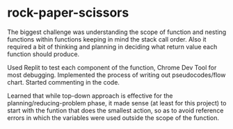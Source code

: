 # rock-paper-scissors

The biggest challenge was understanding the scope of function and nesting functions within functions keeping in mind the stack call order. Also it required a bit of thinking and planning in deciding what return value each function should produce. 

Used Replit to test each component of the function, Chrome Dev Tool for most debugging. Implemented the process of writing out pseudocodes/flow chart. Started commenting in the code. 

Learned that while top-down approach is effective for the planning/reducing-problem phase, it made sense (at least for this project) to start with the funtion that does the smallest action, so as to avoid reference errors in which the variables were used outside the scope of the function. 